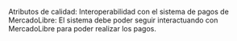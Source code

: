 Atributos de calidad:
Interoperabilidad con el sistema de pagos de MercadoLibre: El sistema debe poder seguir interactuando con MercadoLibre para poder realizar los pagos.
